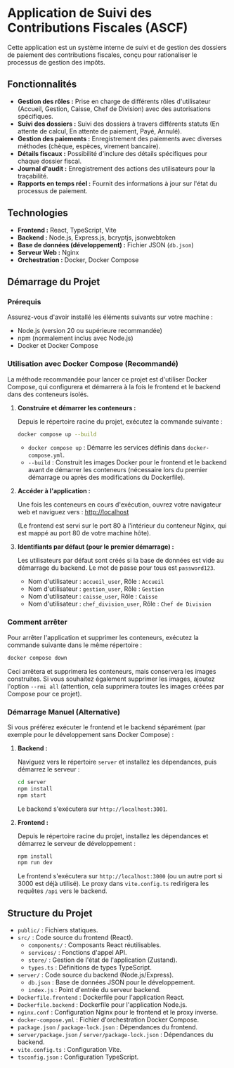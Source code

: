 # Application de Suivi des Contributions Fiscales (ASCF)

Cette application est un système interne de suivi et de gestion des dossiers de paiement des contributions fiscales, conçu pour rationaliser le processus de gestion des impôts.

## Fonctionnalités

*   **Gestion des rôles :** Prise en charge de différents rôles d'utilisateur (Accueil, Gestion, Caisse, Chef de Division) avec des autorisations spécifiques.
*   **Suivi des dossiers :** Suivi des dossiers à travers différents statuts (En attente de calcul, En attente de paiement, Payé, Annulé).
*   **Gestion des paiements :** Enregistrement des paiements avec diverses méthodes (chèque, espèces, virement bancaire).
*   **Détails fiscaux :** Possibilité d'inclure des détails spécifiques pour chaque dossier fiscal.
*   **Journal d'audit :** Enregistrement des actions des utilisateurs pour la traçabilité.
*   **Rapports en temps réel :** Fournit des informations à jour sur l'état du processus de paiement.

## Technologies

*   **Frontend :** React, TypeScript, Vite
*   **Backend :** Node.js, Express.js, bcryptjs, jsonwebtoken
*   **Base de données (développement) :** Fichier JSON (`db.json`)
*   **Serveur Web :** Nginx
*   **Orchestration :** Docker, Docker Compose

## Démarrage du Projet

### Prérequis

Assurez-vous d'avoir installé les éléments suivants sur votre machine :

*   Node.js (version 20 ou supérieure recommandée)
*   npm (normalement inclus avec Node.js)
*   Docker et Docker Compose

### Utilisation avec Docker Compose (Recommandé)

La méthode recommandée pour lancer ce projet est d'utiliser Docker Compose, qui configurera et démarrera à la fois le frontend et le backend dans des conteneurs isolés.

1.  **Construire et démarrer les conteneurs :**

    Depuis le répertoire racine du projet, exécutez la commande suivante :

    ```bash
    docker compose up --build
    ```

    *   `docker compose up` : Démarre les services définis dans `docker-compose.yml`.
    *   `--build` : Construit les images Docker pour le frontend et le backend avant de démarrer les conteneurs (nécessaire lors du premier démarrage ou après des modifications du Dockerfile).

2.  **Accéder à l'application :**

    Une fois les conteneurs en cours d'exécution, ouvrez votre navigateur web et naviguez vers :
    [http://localhost](http://localhost)

    (Le frontend est servi sur le port 80 à l'intérieur du conteneur Nginx, qui est mappé au port 80 de votre machine hôte).

3.  **Identifiants par défaut (pour le premier démarrage) :**

    Les utilisateurs par défaut sont créés si la base de données est vide au démarrage du backend. Le mot de passe pour tous est `password123`.

    *   Nom d'utilisateur : `accueil_user`, Rôle : `Accueil`
    *   Nom d'utilisateur : `gestion_user`, Rôle : `Gestion`
    *   Nom d'utilisateur : `caisse_user`, Rôle : `Caisse`
    *   Nom d'utilisateur : `chef_division_user`, Rôle : `Chef de Division`

### Comment arrêter

Pour arrêter l'application et supprimer les conteneurs, exécutez la commande suivante dans le même répertoire :

```bash
docker compose down
```

Ceci arrêtera et supprimera les conteneurs, mais conservera les images construites. Si vous souhaitez également supprimer les images, ajoutez l'option `--rmi all` (attention, cela supprimera toutes les images créées par Compose pour ce projet).

### Démarrage Manuel (Alternative)

Si vous préférez exécuter le frontend et le backend séparément (par exemple pour le développement sans Docker Compose) :

1.  **Backend :**

    Naviguez vers le répertoire `server` et installez les dépendances, puis démarrez le serveur :

    ```bash
    cd server
    npm install
    npm start
    ```

    Le backend s'exécutera sur `http://localhost:3001`.

2.  **Frontend :**

    Depuis le répertoire racine du projet, installez les dépendances et démarrez le serveur de développement :

    ```bash
    npm install
    npm run dev
    ```

    Le frontend s'exécutera sur `http://localhost:3000` (ou un autre port si 3000 est déjà utilisé). Le proxy dans `vite.config.ts` redirigera les requêtes `/api` vers le backend.

## Structure du Projet

*   `public/` : Fichiers statiques.
*   `src/` : Code source du frontend (React).
    *   `components/` : Composants React réutilisables.
    *   `services/` : Fonctions d'appel API.
    *   `store/` : Gestion de l'état de l'application (Zustand).
    *   `types.ts` : Définitions de types TypeScript.
*   `server/` : Code source du backend (Node.js/Express).
    *   `db.json` : Base de données JSON pour le développement.
    *   `index.js` : Point d'entrée du serveur backend.
*   `Dockerfile.frontend` : Dockerfile pour l'application React.
*   `Dockerfile.backend` : Dockerfile pour l'application Node.js.
*   `nginx.conf` : Configuration Nginx pour le frontend et le proxy inverse.
*   `docker-compose.yml` : Fichier d'orchestration Docker Compose.
*   `package.json` / `package-lock.json` : Dépendances du frontend.
*   `server/package.json` / `server/package-lock.json` : Dépendances du backend.
*   `vite.config.ts` : Configuration Vite.
*   `tsconfig.json` : Configuration TypeScript.
